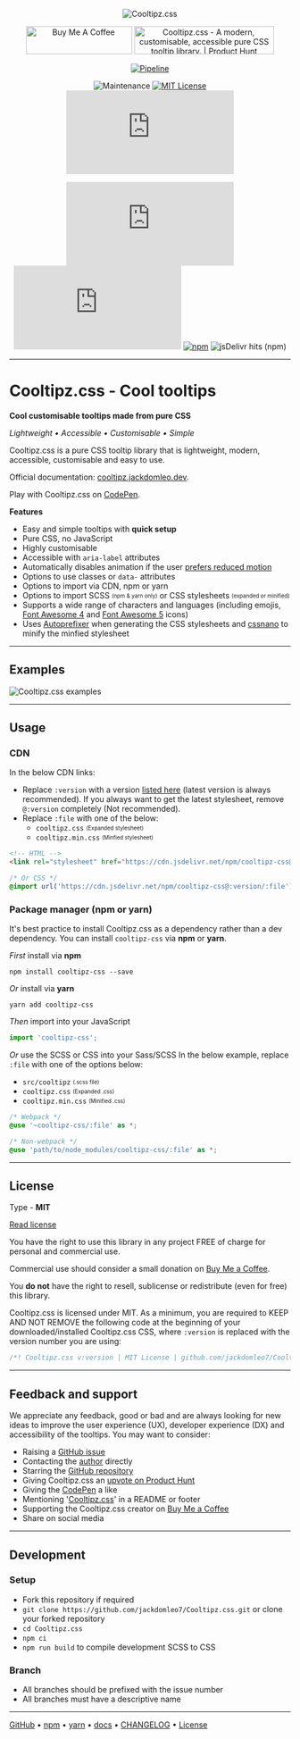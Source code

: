 <div align="center">

  ![Cooltipz.css](./assets/logo.png "Cooltipz.css logo")

  <a href="https://www.buymeacoffee.com/jackdomleo7" target="_blank"><img src="https://cdn.buymeacoffee.com/buttons/v2/default-orange.png" alt="Buy Me A Coffee" style="height: 50px !important;width: 190px !important;" height="50" width="190" ></a> <a href="https://www.producthunt.com/posts/cooltipz-css?utm_source=badge-featured&utm_medium=badge&utm_souce=badge-cooltipz-css" target="_blank"><img src="https://api.producthunt.com/widgets/embed-image/v1/featured.svg?post_id=269594&theme=light" alt="Cooltipz.css - A modern, customisable, accessible pure CSS tooltip library. | Product Hunt" style="width: 250px; height: 50px;" width="250" height="50" /></a>

  [![Pipeline](https://github.com/jackdomleo7/Cooltipz.css/actions/workflows/pipeline.yml/badge.svg?branch=master)](https://github.com/jackdomleo7/Cooltipz.css/actions/workflows/pipeline.yml)

  ![Maintenance](https://img.shields.io/maintenance/yes/2021) [![MIT License](https://img.shields.io/badge/License-MIT-important)](https://github.com/jackdomleo7/Cooltipz.css#license "Read license") [![Brotli size](https://badgen.net/badgesize/brotli/jackdomleo7/Cooltipz.css/master/cooltipz.min.css)](https://github.com/jackdomleo7/Cooltipz.css/blob/master/cooltipz.min.css "File size - Brotli")

  [![GitHub stars](https://img.shields.io/github/stars/jackdomleo7/Cooltipz.css?style=social)](https://github.com/jackdomleo7/Cooltipz.css/stargazers "Total GitHub stars") [![GitHub release (latest by date)](https://img.shields.io/github/v/release/jackdomleo7/Cooltipz.css?style=social)](https://github.com/jackdomleo7/Cooltipz.css/releases "Current version/release") [![npm](https://img.shields.io/npm/dt/cooltipz-css?logo=npm&style=social)](https://www.npmjs.com/package/cooltipz-css "Total npm downloads") ![jsDelivr hits (npm)](https://img.shields.io/jsdelivr/npm/hm/cooltipz-css?label=JsDelivr&logo=jsdelivr&style=social "Monthly JsDelivr CDN hits")

</div>

---

# Cooltipz.css - Cool tooltips

**Cool customisable tooltips made from pure CSS**

_Lightweight &bull; Accessible &bull; Customisable &bull; Simple_

Cooltipz.css is a pure CSS tooltip library that is lightweight, modern, accessible, customisable and easy to use.

Official documentation: [cooltipz.jackdomleo.dev](https://cooltipz.jackdomleo.dev).

Play with Cooltipz.css on [CodePen](https://codepen.io/JackDomleo/pen/mderEeG).

**Features**
- Easy and simple tooltips with **quick setup**
- Pure CSS, no JavaScript
- Highly customisable
- Accessible with `aria-label` attributes
- Automatically disables animation if the user [prefers reduced motion](https://developer.mozilla.org/en-US/docs/Web/CSS/@media/prefers-reduced-motion?ref=cooltipz.jackdomleo.dev)
- Options to use classes or `data-` attributes
- Options to import via CDN, npm or yarn
- Options to import SCSS <sub><sup>(npm &amp; yarn only)</sup></sub> or CSS stylesheets <sub><sup>(expanded or minified)</sup></sub>
- Supports a wide range of characters and languages (including emojis, [Font Awesome 4](https://fontawesome.com/v4.7.0?ref=cooltipz.jackdomleo.dev) and [Font Awesome 5](https://fontawesome.com?ref=cooltipz.jackdomleo.dev) icons)
- Uses [Autoprefixer](https://github.com/postcss/autoprefixer?ref=cooltipz.jackdomleo.dev) when generating the CSS stylesheets and [cssnano](https://github.com/cssnano/cssnano?ref=cooltipz.jackdomleo.dev) to minify the minfied stylesheet

---

## Examples

![Cooltipz.css examples](./assets/examples.gif)

---

## Usage

### CDN

In the below CDN links:
- Replace `:version` with a version [listed here](https://www.npmjs.com/package/cooltipz-css?activeTab=versions) (latest version is always recommended). If you always want to get the latest stylesheet, remove `@:version` completely (Not recommended).
- Replace `:file` with one of the below:
  - `cooltipz.css` <sub><sup>(Expanded stylesheet)</sup></sub>
  - `cooltipz.min.css` <sub><sup>(Minfied stylesheet)</sup></sub>

```html
<!-- HTML -->
<link rel="stylesheet" href="https://cdn.jsdelivr.net/npm/cooltipz-css@:version/:file" />
```

```css
/* Or CSS */
@import url('https://cdn.jsdelivr.net/npm/cooltipz-css@:version/:file');
```

### Package manager (npm or yarn)

It's best practice to install Cooltipz.css as a dependency rather than a dev dependency. You can install `cooltipz-css` via **npm** or **yarn**.

_First_ install via **npm**
```
npm install cooltipz-css --save
```

_Or_ install via **yarn**
```
yarn add cooltipz-css
```

_Then_ import into your JavaScript
```js
import 'cooltipz-css';
```

_Or_ use the SCSS or CSS into your Sass/SCSS
In the below example, replace `:file` with one of the options below:
- `src/cooltipz` <sub><sup>(.scss file)</sup></sub>
- `cooltipz.css` <sub><sup>(Expanded .css)</sup></sub>
- `cooltipz.min.css` <sub><sup>(Minified .css)</sup></sub>
```scss
/* Webpack */
@use '~cooltipz-css/:file' as *;

/* Non-webpack */
@use 'path/to/node_modules/cooltipz-css/:file' as *;
```

---

## License

Type - **MIT**

[Read license](https://github.com/jackdomleo7/Cooltipz.css/blob/master/LICENSE)

You have the right to use this library in any project FREE of charge for personal and commercial use.

Commercial use should consider a small donation on [Buy Me a Coffee](https://www.buymeacoffee.com/jackdomleo7).

You **do not** have the right to resell, sublicense or redistribute (even for free) this library.

Cooltipz.css is licensed under MIT. As a minimum, you are required to KEEP AND NOT REMOVE the following code at the beginning of your downloaded/installed Cooltipz.css CSS, where `:version` is replaced with the version number you are using:
```css
/*! Cooltipz.css v:version | MIT License | github.com/jackdomleo7/Cooltipz.css */
```

---

## Feedback and support

We appreciate any feedback, good or bad and are always looking for new ideas to improve the user experience (UX), developer experience (DX) and accessibility of the tooltips. You may want to consider:
- Raising a [GitHub issue](https://github.com/jackdomleo7/Cooltipz.css/issues)
- Contacting the [author](https://jackdomleo.dev?ref=cooltipz.jackdomleo.dev) directly
- Starring the [GitHub repository](https://github.com/jackdomleo7/Cooltipz.css)
- Giving Cooltipz.css an [upvote on Product Hunt](https://www.producthunt.com/posts/cooltipz-css)
- Giving the [CodePen](https://codepen.io/JackDomleo/pen/mderEeG) a like
- Mentioning '[Cooltipz.css](https://cooltipz.jackdomleo.dev)' in a README or footer
- Supporting the Cooltipz.css creator on [Buy Me a Coffee](https://www.buymeacoffee.com/jackdomleo)
- Share on social media

---

## Development

### Setup

- Fork this repository if required
- `git clone https://github.com/jackdomleo7/Cooltipz.css.git` or clone your forked repository
- `cd Cooltipz.css`
- `npm ci`
- `npm run build` to compile development SCSS to CSS

### Branch

- All branches should be prefixed with the issue number
- All branches must have a descriptive name

---

[GitHub](https://github.com/jackdomleo7/Cooltipz.css "View the GitHub repo and maybe give us a star") &bull; [npm](https://www.npmjs.com/package/cooltipz-css "View Cooltipz.css on npmjs.com") &bull; [yarn](https://yarnpkg.com/package/cooltipz-css "View Cooltipz.css on yarnpkg.com") &bull; [docs](https://cooltipz.jackdomleo.dev "Read the official documentation") &bull; [CHANGELOG](https://github.com/jackdomleo7/Cooltipz.css/releases "Read all the releases") &bull; [License](https://github.com/jackdomleo7/Cooltipz.css#license "MIT License")
